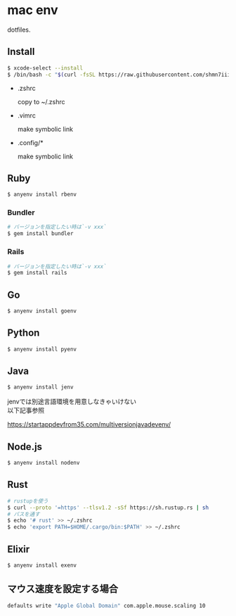 # mac env

dotfiles.

## Install

```bash
$ xcode-select --install
$ /bin/bash -c "$(curl -fsSL https://raw.githubusercontent.com/shmn7iii/dotfiles/main/.shmn7iii)"
```

- .zshrc

    copy to ~/.zshrc
    
- .vimrc

    make symbolic link
    
- .config/*

    make symbolic link

## Ruby

```bash
$ anyenv install rbenv
```

### Bundler

```bash
# バージョンを指定したい時は`-v xxx`
$ gem install bundler
```

### Rails
```bash
# バージョンを指定したい時は`-v xxx`
$ gem install rails
```

## Go

```bash
$ anyenv install goenv
```

## Python

```bash
$ anyenv install pyenv
```

## Java
```bash
$ anyenv install jenv
```

jenvでは別途言語環境を用意しなきゃいけない  
以下記事参照  

https://startappdevfrom35.com/multiversionjavadevenv/

## Node.js

```bash
$ anyenv install nodenv
```

## Rust

```bash
# rustupを使う
$ curl --proto '=https' --tlsv1.2 -sSf https://sh.rustup.rs | sh
# パスを通す
$ echo '# rust' >> ~/.zshrc
$ echo 'export PATH=$HOME/.cargo/bin:$PATH' >> ~/.zshrc
```

## Elixir

```bash
$ anyenv install exenv
```

## マウス速度を設定する場合

```bash
defaults write "Apple Global Domain" com.apple.mouse.scaling 10
```
